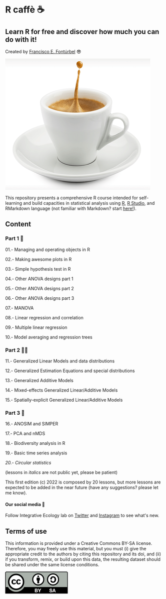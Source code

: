 # R caffè :coffee:

## Learn R for free and discover how much you can do with it!

Created by [Francisco E. Fontúrbel](https://github.com/fonturbel) :sunglasses:

![cup](images/caffe.png)

This repository presents a comprehensive R course intended for self-learning and build capacities in statistical analysis using [R](https://cran.r-project.org), [R Studio](https://rstudio.com), and RMarkdown language (not familiar with Markdown? start [here!](https://guides.github.com/features/mastering-markdown/)).

## Content

### Part 1 :baby:

01.- Managing and operating objects in R

02.- Making awesome plots in R

03.- Simple hypothesis test in R

04.- Other ANOVA designs part 1

05.- Other ANOVA designs part 2

06.- Other ANOVA designs part 3

07.- MANOVA

08.- Linear regression and correlation

09.- Multiple linear regression

10.- Model averaging and regression trees


### Part 2 :man_beard:

11.- Generalized Linear Models and data distributions

12.- Generalized Estimation Equations and special distributions

13.- Generalized Additive Models

14.- Mixed-effects Generalized Linear/Additive Models

15.- Spatially-explicit Generalized Linear/Additive Models


### Part 3 :older_adult:

16.- ANOSIM and SIMPER

17.- PCA and nMDS

18.- Biodiversity analysis in R

19.- Basic time series analysis

_20.- Circular statistics_


(lessons in _italics_ are not public yet, please be patient)


This first edition (c) 2022 is composed by 20 lessons, but more lessons are expected to be added in the near future (have any suggestions? please let me know).


#### Our social media :metal:

Follow Integrative Ecology lab on [Twitter](https://twitter.com/IntegrativeEco) and [Instagram](https://www.instagram.com/integrative.ecolab) to see what's new.


## Terms of use

This information is provided under a Creative Commons BY-SA license. Therefore, you may freely use this material, but you must (i) give the appropriate credit to the authors by citing this repository and its doi, and (ii) if you transform, remix, or build upon this data, the resulting dataset should be shared under the same license conditions.

![license](images/license.png)

